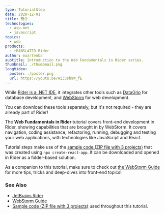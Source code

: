 ```yaml
---
type: TutorialStep
date: 2020-12-01
title: 簡介
technologies:
  - asp.net
  - javascript
topics:
  - web
products:
  - tRANSLATED Rider
author: maartenba
subtitle: Introduction to the Web Fundamentals in Rider series.
thumbnail: ./thumbnail.png
longVideo:
  poster: ./poster.png
  url: https://youtu.be/Ai33sb9W_fE
---
```


While [Rider is a .NET IDE](https://www.jetbrains.com/rider/), it integrates other tools such as [DataGrip](https://www.jetbrains.com/datagrip/) for database development, and [WebStorm](https://www.jetbrains.com/webstorm/) for web development.

You can download these tools separately, but it's not required - they are already part of Rider!

The **Web Fundamentals in Rider** tutorial covers front-end development in Rider, showing capabilities that are brought in by WebStorm. It covers navigation, coding assistance, refactoring, running, debugging and testing your web applications, with technologies like JavaScript and React.

Tutorial steps make use of the [sample code (ZIP file with 3 projects)](https://raw.githubusercontent.com/JetBrains/jetbrains_guide/master/sites/dotnet-guide/demos/tutorials/web-fundamentals/rider-web-fundamentals.zip) that was created using `npx create-react-app`. It can be downloaded and opened in Rider as a folder-based solution.

As a companion to this tutorial, make sure to check out [the WebStorm Guide](https://www.jetbrains.com/webstorm/guide/) for more tips, tricks and deep-dives into front-end topics!

### See Also

- [JetBrains Rider](https://www.jetbrains.com/rider/)
- [WebStorm Guide](https://www.jetbrains.com/webstorm/guide/)
- [Sample code (ZIP file with 3 projects)](https://raw.githubusercontent.com/JetBrains/jetbrains_guide/master/sites/dotnet-guide/demos/tutorials/web-fundamentals/rider-web-fundamentals.zip) used throughout this tutorial.